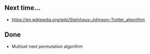 ## Next time...

* https://en.wikipedia.org/wiki/Steinhaus–Johnson–Trotter_algorithm

## Done

* Multiset next permutation algorithm
